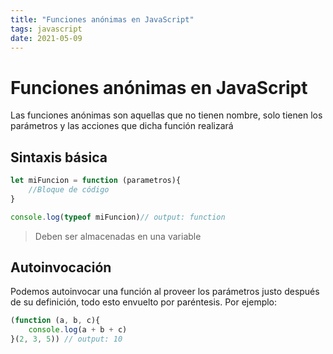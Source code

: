 ```yaml
---
title: "Funciones anónimas en JavaScript"
tags: javascript
date: 2021-05-09
---
```


# Funciones anónimas en JavaScript

Las funciones anónimas son aquellas que no tienen nombre, solo tienen los parámetros y las acciones que dicha función realizará

## Sintaxis básica

````js
let miFuncion = function (parametros){
	//Bloque de código
}

console.log(typeof miFuncion)// output: function
````

> Deben ser almacenadas en una variable

## Autoinvocación
Podemos autoinvocar una función al proveer los parámetros justo después de su definición, todo esto envuelto por paréntesis. Por ejemplo:

````js
(function (a, b, c){
	console.log(a + b + c)
}(2, 3, 5)) // output: 10